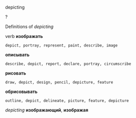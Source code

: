 depicting

?


Definitions of _depicting_

verb
**изображать**

    depict, portray, represent, paint, describe, image
**описывать**

    describe, depict, report, declare, portray, circumscribe
**рисовать**

    draw, depict, design, pencil, depicture, feature
**обрисовывать**

    outline, depict, delineate, picture, feature, depicture

_depicting_
**изображающий**, **изображая**